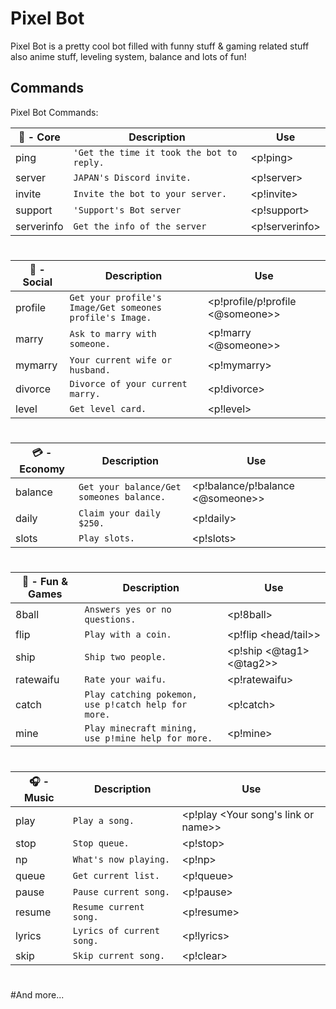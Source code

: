 # Pixel Bot

Pixel Bot is a pretty cool bot filled with funny stuff & gaming related stuff also anime stuff, leveling system, balance and lots of fun!

## Commands

Pixel Bot Commands:

|📎 - Core                |Description                         |Use                         |
|----------------|-------------------------------|-----------------------------|
|ping|`'Get the time it took the bot to reply.`|<p!ping> |
|server|`JAPAN's Discord invite.`|<p!server>|
|invite|`Invite the bot to your server.`  |<p!invite>  |
|support|`'Support's Bot server` |<p!support>  |
|serverinfo|`Get the info of the server` |<p!serverinfo>  |
 #
|💎 - Social                |Description                         |Use                         |
|----------------|-------------------------------|-----------------------------|
|profile|`Get your profile's Image/Get someones profile's Image.`|<p!profile/p!profile <@someone>> |
|marry|`Ask to marry with someone.`|<p!marry <@someone>>|
|mymarry|`Your current wife or husband.`  |<p!mymarry>  |
|divorce|`Divorce of your current marry.` |<p!divorce>  |
|level|`Get level card.` |<p!level>  
#
|💳 - Economy              |Description                         |Use                         |
|----------------|-------------------------------|-----------------------------|
|balance|`Get your balance/Get someones balance.`|<p!balance/p!balance <@someone>> |
|daily|`Claim your daily $250.`|<p!daily>|
|slots|`Play slots.`  |<p!slots>  |
#
|🎱 - Fun & Games              |Description                         |Use                         |
|----------------|-------------------------------|-----------------------------|
|8ball|`Answers yes or no questions.`|<p!8ball> |
|flip|`Play with a coin.`|<p!flip <head/tail>>|
|ship|`Ship two people.`  |<p!ship <@tag1> <@tag2>>  |
|ratewaifu|`Rate your waifu.`|<p!ratewaifu> |
|catch|`Play catching pokemon, use p!catch help for more.`|<p!catch>|
|mine|`Play minecraft mining, use p!mine help for more.`  |<p!mine>  |
#
|🎧 - Music            |Description                         |Use                         |
|----------------|-------------------------------|-----------------------------|
|play|`Play a song.`|<p!play <Your song's link or name>> |
|stop|`Stop queue.`|<p!stop>|
|np|`What's now playing.`  |<p!np>  |
|queue|`Get current list.`|<p!queue> |
|pause|`Pause current song.`|<p!pause>|
|resume|`Resume current song.`  |<p!resume>  |
|lyrics|`Lyrics of current song.`|<p!lyrics> |
|skip|`Skip current song.`|<p!clear>|
#
#And more...
